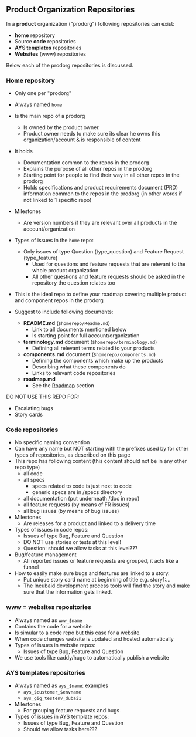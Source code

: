 ##  Product Organization Repositories

In a **product** organization ("prodorg") following repositories can exist:

- **home** repository
- Source **code** repositories
- **AYS templates** repositories
- **Websites** (www) repositories

Below each of the prodorg repositories is discussed.


### Home repository

- Only one per "prodorg"
- Always named `home`
- Is the main repo of a prodorg
    - Is owned by the product owner.
    - Product owner needs to make sure its clear he owns this organization/account & is responsible of content
- It holds
  - Documentation common to the repos in the prodorg
  - Explains the purpose of all other repos in the prodorg
  - Starting point for people to find their way in all other repos in the prodorg
  - Holds specifications and product requirements document (PRD) information common to the repos in the prodorg (in other words if not linked to 1 specific repo)
- Milestones
  - Are version numbers if they are relevant over all products in the account/organization
- Types of issues in the ``home`` repo:
  - Only issues of type Question (type_question) and Feature Request (type_feature)
    - Used for questions and feature requests that are relevant to the whole product organization
    - All other questions and feature requests should be asked in the repository the question relates too
- This is the ideal repo to define your roadmap covering multiple product and component repos in the prodorg

- Suggest to include following documents:
  - **README.md** (```$homerepo/Readme.md```)
    - Link to all documents mentioned below
    - Is starting point for full account/organization
  - **terminology.md** document (```$homerepo/terminology.md```)
    - Defining all relevant terms related to your products
  - **components.md** document (```$homerepo/components.md```)
    - Defining the components which make up the products
    - Describing what these components do
    - Links to relevant code repositories
  - **roadmap.md**
    - See the [Roadmap](roadmap.md) section

DO NOT USE THIS REPO FOR:
- Escalating bugs
- Story cards


### Code repositories

- No specific naming convention
- Can have any name but NOT starting with the prefixes used by for other types of repositories, as described on this page
- This repo has following content (this content should not be in any other repo type)
    - all code
    - all specs
        - specs related to code is just next to code
        - generic specs are in /specs directory
    - all documentation (put underneath /doc in repo)
    - all feature requests (by means of FR issues)
    - all bug issues (by means of bug issues)
- Milestones
  - Are releases for a product and linked to a delivery time
- Types of issues in code repos:
  - Issues of type Bug, Feature and Question
  - DO NOT use stories or tests at this level!
  - Question: should we allow tasks at this level???
- Bug/feature management
    - All reported issues or feature requests are grouped, it acts like a funnel
- How to easily make sure bugs and features are linked to a story.
  - Put unique story card name at beginning of title e.g. story1:...
  - The Incubaid development process tools will find the story and make sure that the information gets linked.


### www = websites repositories

- Always named as ```www_$name```
- Contains the code for a website
- Is simular to a code repo but this case for a website.
- When code changes website is updated and hosted automatically
- Types of issues in website repos:
    - Issues of type Bug, Feature and Question
- We use tools like caddy/hugo to automatically publish a website

### AYS templates repositories

- Always named as ```ays_$name```: examples
  - ```ays_$customer_$envname```
  - ```ays_gig_testenv_dubai1```
- Milestones
  - For grouping feature requests and bugs
- Types of issues in AYS template repos:
    - Issues of type Bug, Feature and Question
    - Should we allow tasks here???
